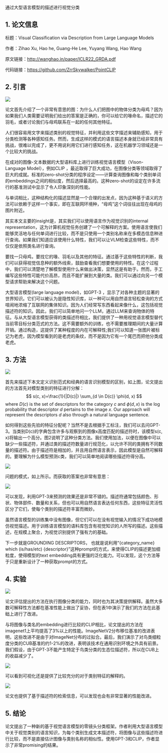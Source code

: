 通过大型语言模型的描述进行视觉分类

## 1. 论文信息

标题：Visual Classification via Description from Large Language Models

作者：Zihao Xu, Hao he, Guang-He Lee, Yuyang Wang, Hao Wang

原文链接：http://wanghao.in/paper/ICLR22_GRDA.pdf

代码链接：https://github.com/ZrrSkywalker/PointCLIP

## 2. 引言

![](https://img-blog.csdnimg.cn/9fbe81d4a3e44501bbb2e98410564905.png)

论文首先介绍了一个非常有意思的图：为什么人们把图中的物体分类为母鸡？因为如果我们人类需要证明我们给出的答案是正确的，你可以给它的喙命名，描述它的羽毛，或者讨论我们与母鸡联系在一起的任何其他特征。

人们很容易用文字来描述类别的视觉特征，并利用这些文字描述来辅助感知，用于分类检测等各种感知任务。然而，生成这样的模式的语言描述本身就已经非常具有挑战，很难以完成了，更不用说利用它们进行感知任务，这在机器学习领域还是一个比较大的挑战。

在成对的图像-文本数据的大型语料库上进行训练视觉语言模型（Vison-Language Model），例如CLIP ，最近取得了巨大成功，在图像分类等领域取得了巨大的成就。标准的zero-shot分类的程序设定——计算查询图像和每个类别单词的embeddings之间的相似度，然后选择最高的。这种zero-shot的设定在许多流行的基准测试中显示了令人印象深刻的性能。

与单词相比，这种结构化的描述显然是一个合理的出发点，因为这种基于语义的方法可以依赖于这样一个事实，即在互联网环境种，“母鸡”这个词往往出现在母鸡的图片附近。

其实本文主要的insight是，其实我们可以使用语言作为视觉识别的internal representation，这为计算机视觉任务创建了一个可解释的方案。使用语言使我们能够灵活地与任何单词进行比较，而不是只使用一个类别名称来在多模态信息种进行查询。如果我们知道应该使用什么特性，我们可以让VLM检查这些特性，而不仅仅是依照类名进行查询。

要找一只母鸡，要找它的喙、羽毛以及其他的特征。通过基于这些特性的判断，我们可以获得视觉信息种的额外线索，鼓励查看我们想要使用的特性。在这个过程中，我们可以清楚地了解模型使用什么来做出决策，显然这是有助于。然而，手工编写这些特性可能代价高昂，而且不能扩展到大量的类。我们可以通过向另一个模型请求帮助来解决这个问题。

大型语言模型(large language model)，如GPT-3 ，显示了对各种主题的显著的世界知识。它们可以被认为是隐性知识库，以一种可以用自然语言轻松查询的方式喧闹地浓缩了互联网的集体知识。因为人们经常写东西看起来像什么，这包括视觉描述符的知识。因此，我们可以简单地问一个LLM，通过LLM来查询物体的特征。与从大型语言模型获得的类描述符相比，我们提供了一种用视觉语言模型替代当前零目标分类范式的方法。这不需要额外的训练，也不需要推理期间的大量计算开销。通过构造，这提供了某种程度的内在可解释性;我们可以知道一张图片被标记为老虎，因为模型看到的是老虎的条纹，而不是因为它有一个尾巴而把他分类成老虎。

## 3. 方法

![](https://img-blog.csdnimg.cn/55fdbd0a5d444c26832f015bb4e42301.png)

首先来描述下本文定义识别范式和经典的语言识别模型的区别，如上图，论文提出的方法首先对模型类别的特征进行分解：
$$
s(c, x)=\frac{1}{|D(c)|} \sum_{d \in D(c)} \phi(d, x)
$$
where $D(c)$ is the set of descriptors for the category $c$ and $\phi(d, x)$ is the log probability that descriptor $d$ pertains to the image $x$. Our approach will represent the descriptors $d$ also through a natural language sentence.

如何得到这些先验的特征分配呢？当然不是去根据手工标注，我们可以去问GPT-3。当类别D(c)的字典包含许多与观察到的图像x高度匹配的描述符时，该模型s(c, x)将输出一个高分。图2说明了这种分类方法。我们使用加法，以便在图像中可以缺少一些描述符，并通过类的描述符数量进行规范化，以允许不同的类拥有不同数量的描述符。由于描述符是相加的，并且用自然语言表示，因此模型是自然可解释的。要理解为什么模型预测c类，我们可以简单地阅读哪些描述符得分高。

![](https://img-blog.csdnimg.cn/e0f1e424086443c8b0ca9a9a51f19d71.png)

问题的模式，如上所示。而获取的答案也非常有意思：

![](https://img-blog.csdnimg.cn/813e73b6800f47abbc0e9d467d9f2272.png)

可以发现，利用GPT-3来预测的效果还是非常不错的。描述符通常包括颜色、形状、物体部件、数量和关系，但也可以用自然语言表达任何东西，这些特征灵活性区分了它们，使每个类别的描述符丰富而微妙。

虽然语言模型的训练集中没有图像，但它们可以在没有视觉输入的情况下成功地模仿视觉描述。用于训练语言模型的语料库包含有视觉知识的人所写的描述。这些描述，在规模上聚合，为视觉识别提供了强有力的基础。

下一步就是GROUNDING DESCRIPTORS， 也就是说利用“{category_name} which (is/has/etc) {descriptor}”这种prompt的方式，来使得CLIP的描述更加细粒度，使得模型的text embedding具有更强的泛化能力。可以发现，这个方法等于只是重新设计了一种获取prompt的方式。

## 4. 实验 

![](https://img-blog.csdnimg.cn/da030c0d56c947df8f500fd6bc32c094.png)

论文评估提出的方法在执行图像分类的能力，同时也为其决策提供解释。虽然大多数可解释性方法都在基准性能上做出了妥协，但在表1中演示了我们的方法在此基础上进行了改进。

与将图像与类名的embedding进行比较的CLIP相比，论文提出的方法在imagenet1上平均提高了3%以上的性能。ImageNetV2分布移位基准的改进表明，这些改进不是由于对ImageNet分布的过拟合。最后，我们演示了对鸟类细粒度分类的CUB基准的约1-2%的改进，表明该技术在通用识别环境之外具有前景。我们假设，由于GPT-3不能产生特定于鸟类分类的生态位描述符，所以在CUB上的收益减少了。

![](https://img-blog.csdnimg.cn/5c7d617be61c42389d610f37dfcf3485.png)

可以看到可视化还是提供了比较充分的对于类别特征的解释的。

![](https://img-blog.csdnimg.cn/c4c2a63f40a949af99596d31e96a69be.png)

论文也提供了基于描述符的检索信息，可以发现也会有非常显著的性能改进。

## 5. 结论

论文提出了一种新的基于视觉语言模型的零镜头分类框架。作者利用大型语言模型中关于视觉类别的语言知识，为每个类别生成文本描述符，将图像与这些描述符进行比较，而不是直接估计图像与类别名称的相似性。使用GPT-3和CLIP，作者显示了非常promising的结果。